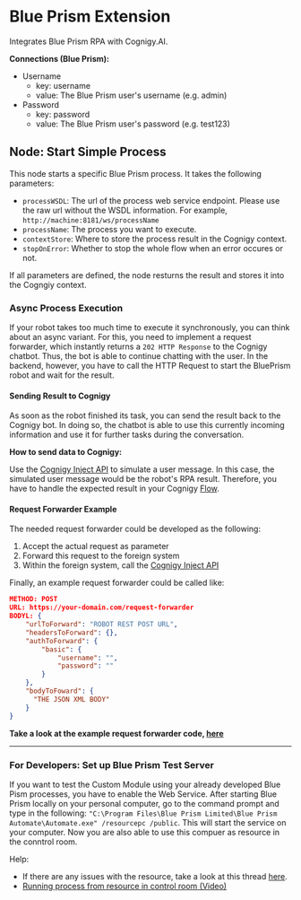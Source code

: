 # Blue Prism Extension

Integrates Blue Prism RPA with Cognigy.AI. 


**Connections (Blue Prism):**

- Username
	- key: username
	- value: The Blue Prism user's username (e.g. admin)
- Password
	- key: password
	- value: The Blue Prism user's password (e.g. test123)


## Node: Start Simple Process

This node starts a specific Blue Prism process. It takes the following parameters: 
- `processWSDL`: The url of the process web service endpoint. Please use the raw url without the WSDL information. For example, `http://machine:8181/ws/processName`
- `processName`: The process you want to execute.
- `contextStore`: Where to store the process result in the Cognigy context.
- `stopOnError`: Whether to stop the whole flow when an error occures or not.

If all parameters are defined, the node resturns the result and stores it into the Cogngiy context.


### Async Process Execution

If your robot takes too much time to execute it synchronously, you can think about an async variant. For this, you need to implement a request forwarder, which instantly returns a `202 HTTP Response` to the Cognigy chatbot. Thus, the bot is able to continue chatting with the user. In the backend, however, you have to call the HTTP Request to start the BluePrism robot and wait for the result.

#### Sending Result to Cognigy

As soon as the robot finished its task, you can send the result back to the Cognigy bot. In doing so, the chatbot is able to use this currently incoming information and use it for further tasks during the conversation.

**How to send data to Cognigy:**

Use the [Cognigy Inject API](https://docs.cognigy.com/reference#inject) to simulate a user message. In this case, the simulated user message would be the robot's RPA result. Therefore, you have to handle the expected result in your Cognigy [Flow](https://docs.cognigy.com/docs/flow).


#### Request Forwarder Example

The needed request forwarder could be developed as the following:

1. Accept the actual request as parameter
2. Forward this request to the foreign system
3. Within the foreign system, call the [Cognigy Inject API](https://docs.cognigy.com/reference#inject)

Finally, an example request forwarder could be called like:

```json
METHOD: POST
URL: https://your-domain.com/request-forwarder
BODYL: {
	"urlToForward": "ROBOT REST POST URL",
	"headersToForward": {},
	"authToForward": {
		"basic": {
			"username": "", 
			"password": ""
		}
	},
	"bodyToFoward": {
	  "THE JSON XML BODY"
	}
}
```

**Take a look at the example request forwarder code, [here](./src/request-forwarder/src/index.ts)**
____

### For Developers: Set up Blue Prism Test Server

If you want to test the Custom Module using your already developed Blue Pism processes, you have to enable the Web Service. After starting Blue Prism locally on your personal computer, go to the command prompt and type in the following: `"C:\Program Files\Blue Prism Limited\Blue Prism Automate\Automate.exe" /resourcepc /public`. This will start the service on your computer. Now you are also able to use this compuer as resource in the conntrol room.

Help:
- If there are any issues with the resource, take a look at this thread [here](https://community.blueprism.com/communities/community-home/digestviewer/viewthread?MessageKey=0e68e54d-dbf6-478a-86ef-100f0e85d6be&CommunityKey=0eb42ccc-db4b-4048-b061-c3608dc3d713&tab=digestviewer).
- [Running process from resource in control room (Video)](https://youtu.be/mHo--7pBibg)

